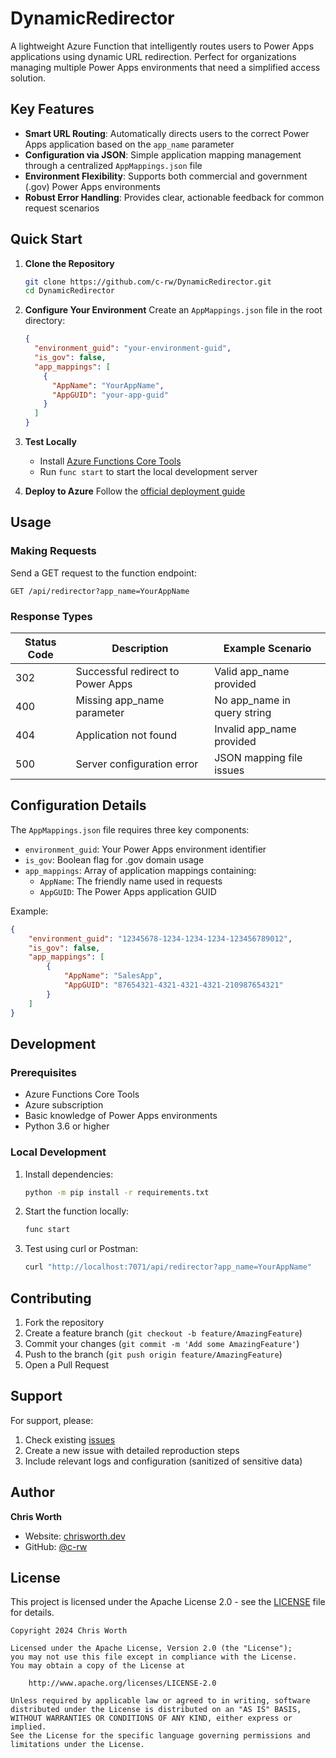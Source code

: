 # DynamicRedirector

A lightweight Azure Function that intelligently routes users to Power Apps applications using dynamic URL redirection. Perfect for organizations managing multiple Power Apps environments that need a simplified access solution.

## Key Features

- **Smart URL Routing**: Automatically directs users to the correct Power Apps application based on the `app_name` parameter
- **Configuration via JSON**: Simple application mapping management through a centralized `AppMappings.json` file
- **Environment Flexibility**: Supports both commercial and government (.gov) Power Apps environments
- **Robust Error Handling**: Provides clear, actionable feedback for common request scenarios

## Quick Start

1. **Clone the Repository**
   ```bash
   git clone https://github.com/c-rw/DynamicRedirector.git
   cd DynamicRedirector
   ```

2. **Configure Your Environment**
   Create an `AppMappings.json` file in the root directory:
   ```json
   {
     "environment_guid": "your-environment-guid",
     "is_gov": false,
     "app_mappings": [
       {
         "AppName": "YourAppName",
         "AppGUID": "your-app-guid"
       }
     ]
   }
   ```

3. **Test Locally**
   - Install [Azure Functions Core Tools](https://learn.microsoft.com/azure/azure-functions/functions-run-local)
   - Run `func start` to start the local development server

4. **Deploy to Azure**
   Follow the [official deployment guide](https://learn.microsoft.com/azure/azure-functions/functions-deployment-technologies)

## Usage

### Making Requests

Send a GET request to the function endpoint:
```http
GET /api/redirector?app_name=YourAppName
```

### Response Types

| Status Code | Description | Example Scenario |
|-------------|-------------|------------------|
| 302 | Successful redirect to Power Apps | Valid app_name provided |
| 400 | Missing app_name parameter | No app_name in query string |
| 404 | Application not found | Invalid app_name provided |
| 500 | Server configuration error | JSON mapping file issues |

## Configuration Details

The `AppMappings.json` file requires three key components:

- `environment_guid`: Your Power Apps environment identifier
- `is_gov`: Boolean flag for .gov domain usage
- `app_mappings`: Array of application mappings containing:
  - `AppName`: The friendly name used in requests
  - `AppGUID`: The Power Apps application GUID

Example:
```json
{
    "environment_guid": "12345678-1234-1234-1234-123456789012",
    "is_gov": false,
    "app_mappings": [
        {
            "AppName": "SalesApp",
            "AppGUID": "87654321-4321-4321-4321-210987654321"
        }
    ]
}
```

## Development

### Prerequisites

- Azure Functions Core Tools
- Azure subscription
- Basic knowledge of Power Apps environments
- Python 3.6 or higher

### Local Development

1. Install dependencies:
   ```bash
   python -m pip install -r requirements.txt
   ```

2. Start the function locally:
   ```bash
   func start
   ```

3. Test using curl or Postman:
   ```bash
   curl "http://localhost:7071/api/redirector?app_name=YourAppName"
   ```

## Contributing

1. Fork the repository
2. Create a feature branch (`git checkout -b feature/AmazingFeature`)
3. Commit your changes (`git commit -m 'Add some AmazingFeature'`)
4. Push to the branch (`git push origin feature/AmazingFeature`)
5. Open a Pull Request

## Support

For support, please:

1. Check existing [issues](https://github.com/c-rw/DynamicRedirector/issues)
2. Create a new issue with detailed reproduction steps
3. Include relevant logs and configuration (sanitized of sensitive data)

## Author

**Chris Worth**
- Website: [chrisworth.dev](https://chrisworth.dev)
- GitHub: [@c-rw](https://github.com/c-rw)

## License

This project is licensed under the Apache License 2.0 - see the [LICENSE](LICENSE) file for details.

```
Copyright 2024 Chris Worth

Licensed under the Apache License, Version 2.0 (the "License");
you may not use this file except in compliance with the License.
You may obtain a copy of the License at

    http://www.apache.org/licenses/LICENSE-2.0

Unless required by applicable law or agreed to in writing, software
distributed under the License is distributed on an "AS IS" BASIS,
WITHOUT WARRANTIES OR CONDITIONS OF ANY KIND, either express or implied.
See the License for the specific language governing permissions and
limitations under the License.
```
